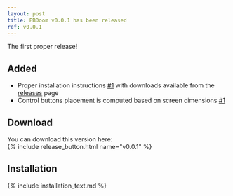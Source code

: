 ```yaml
---
layout: post
title: PBDoom v0.0.1 has been released
ref: v0.0.1
---
```

The first proper release!

## Added

- Proper installation instructions [#1](https://github.com/imustafin/pbdoom/issues/1)
with downloads available from the [releases](https://github.com/imustafin/pbdoom/releases)
page
- Control buttons placement is computed based on screen dimensions [#1](https://github.com/imustafin/pbdoom/issues/1)

<!-- excerpt -->

## Download
You can download this version here:<br>{% include release_button.html
  name="v0.0.1"
%}

## Installation
{% include installation_text.md %}
